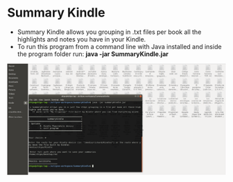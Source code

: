 # Summary Kindle

* Summary Kindle allows you grouping in .txt files per book all the highlights and notes you have in your Kindle.
* To run this program from a command line with Java installed and inside the program folder run: **java -jar SummaryKindle.jar**

![alt text](https://github.com/pablonap/summary_kindle/blob/master/screen.png?raw=true)
